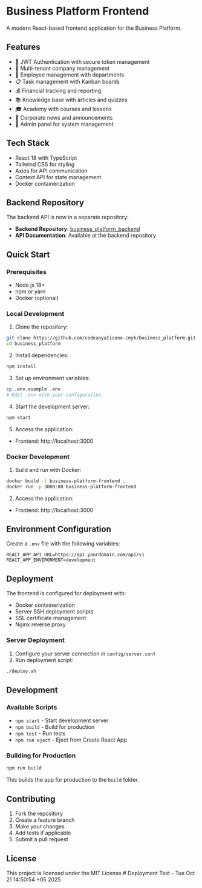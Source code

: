 # Business Platform Frontend

A modern React-based frontend application for the Business Platform.

## Features

- 🔐 JWT Authentication with secure token management
- 🏢 Multi-tenant company management
- 👥 Employee management with departments
- 📋 Task management with Kanban boards
- 💰 Financial tracking and reporting
- 📚 Knowledge base with articles and quizzes
- 🎓 Academy with courses and lessons
- 📰 Corporate news and announcements
- 🔧 Admin panel for system management

## Tech Stack

- React 18 with TypeScript
- Tailwind CSS for styling
- Axios for API communication
- Context API for state management
- Docker containerization

## Backend Repository

The backend API is now in a separate repository:
- **Backend Repository**: [business_platform_backend](https://github.com/codeanyatisone-cmyk/business_platform_backend)
- **API Documentation**: Available at the backend repository

## Quick Start

### Prerequisites
- Node.js 18+
- npm or yarn
- Docker (optional)

### Local Development

1. Clone the repository:
```bash
git clone https://github.com/codeanyatisone-cmyk/business_platform.git
cd business_platform
```

2. Install dependencies:
```bash
npm install
```

3. Set up environment variables:
```bash
cp .env.example .env
# Edit .env with your configuration
```

4. Start the development server:
```bash
npm start
```

5. Access the application:
- Frontend: http://localhost:3000

### Docker Development

1. Build and run with Docker:
```bash
docker build -t business-platform-frontend .
docker run -p 3000:80 business-platform-frontend
```

2. Access the application:
- Frontend: http://localhost:3000

## Environment Configuration

Create a `.env` file with the following variables:

```env
REACT_APP_API_URL=https://api.yourdomain.com/api/v1
REACT_APP_ENVIRONMENT=development
```

## Deployment

The frontend is configured for deployment with:
- Docker containerization
- Server SSH deployment scripts
- SSL certificate management
- Nginx reverse proxy

### Server Deployment

1. Configure your server connection in `config/server.conf`
2. Run deployment script:
```bash
./deploy.sh
```

## Development

### Available Scripts

- `npm start` - Start development server
- `npm build` - Build for production
- `npm test` - Run tests
- `npm run eject` - Eject from Create React App

### Building for Production

```bash
npm run build
```

This builds the app for production to the `build` folder.

## Contributing

1. Fork the repository
2. Create a feature branch
3. Make your changes
4. Add tests if applicable
5. Submit a pull request

## License

This project is licensed under the MIT License.# Deployment Test - Tue Oct 21 14:50:54 +05 2025
